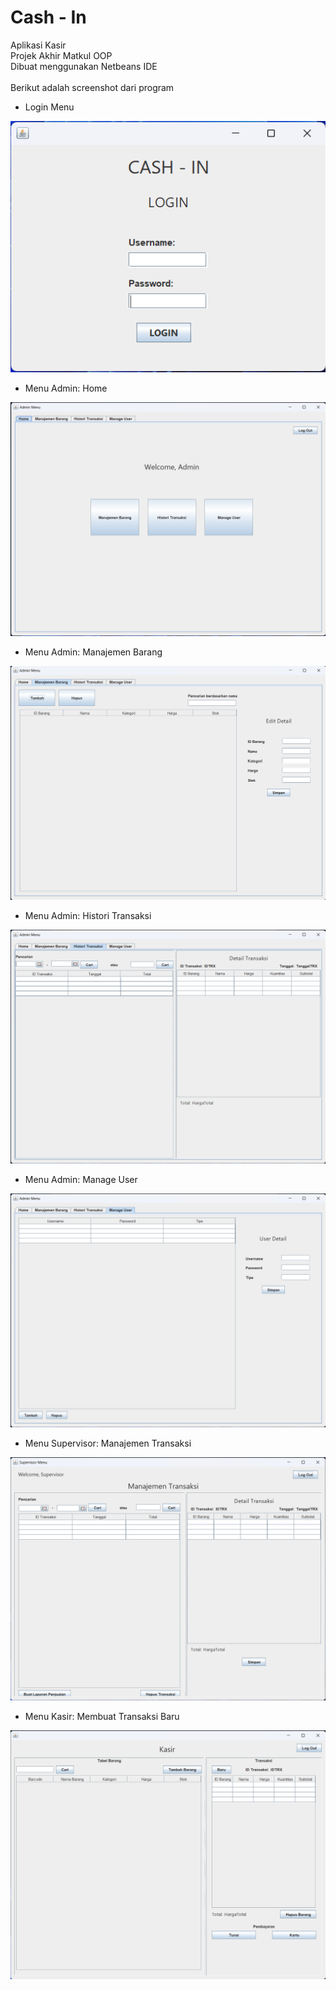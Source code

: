 # Cash - In

Aplikasi Kasir <br>
Projek Akhir Matkul OOP <br>
Dibuat menggunakan Netbeans IDE <br>
<br>
Berikut adalah screenshot dari program<br>

- Login Menu

![Login](/screenshot/login.png)

- Menu Admin: Home

![Admin Menu](/screenshot/adminmenu.png)

- Menu Admin: Manajemen Barang

![Admin Manage Barang](/screenshot/adminmanagebarang.png)

- Menu Admin: Histori Transaksi

![Admin Manage Transaksi](/screenshot/admintrx.png)

- Menu Admin: Manage User

![Admin Manage User](/screenshot/adminuser.png)

- Menu Supervisor: Manajemen Transaksi

![Supervisor Menu](/screenshot/spvmenu.png)

- Menu Kasir: Membuat Transaksi Baru

![Kasir Menu](/screenshot/kasirmenu.png)
